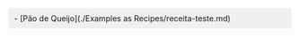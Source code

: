 <div style="background-color:#F0F0F0; padding: 10px;">
- [Pão de Queijo](./Examples as Recipes/receita-teste.md)
</div>

